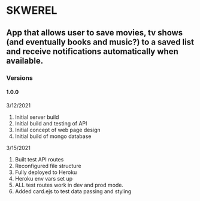 # SKWEREL

## App that allows user to save movies, tv shows (and eventually books and music?) to a saved list and receive notifications automatically when available.


### Versions
#### 1.0.0

3/12/2021

1. Initial server build
1. Initial build and testing of API
1. Initial concept of web page design
1. Initial build of mongo database

3/15/2021

1. Built test API routes
1. Reconfigured file structure
1. Fully deployed to Heroku
1. Heroku env vars set up
1. ALL test routes work in dev and prod mode.
1. Added card.ejs to test data passing and styling